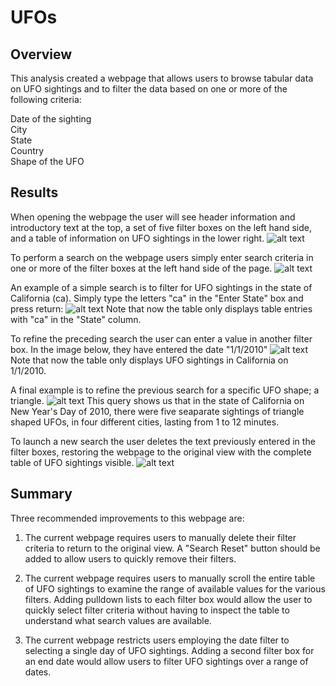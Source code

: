 # UFOs

## Overview

This analysis created a webpage that allows users to browse tabular data on UFO sightings and to filter the data based on one or more  of the following criteria:  

Date of the sighting  
City  
State  
Country  
Shape of the UFO  
 
## Results

When opening the webpage the user will see header information and introductory text at the top, a set of five filter boxes on the left hand side, and a table of information on UFO sightings in the lower right.
![alt text](https://github.com/benniehana111/UFOs/blob/main/images/UFO_sightings_webpage.png)

To perform a search on the webpage users simply enter search criteria in one or more of the filter boxes at the left hand side of the page.
![alt text](https://github.com/benniehana111/UFOs/blob/main/images/Filter_boxes.png)

An example of a simple search is to filter for UFO sightings in the state of California (ca). Simply type the letters "ca" in the "Enter State" box and press return:
![alt text](https://github.com/benniehana111/UFOs/blob/main/images/CA_search_1.png)
Note that now the table only displays table entries with "ca" in the "State" column.

To refine the preceding search the user can enter a value in another filter box. In the image below, they have entered the date "1/1/2010"
![alt text](https://github.com/benniehana111/UFOs/blob/main/images/CA_search_2.png)
Note that now the table only displays UFO sightings in California on 1/1/2010.

A final example is to refine the previous search for a specific UFO shape; a triangle. 
![alt text](https://github.com/benniehana111/UFOs/blob/main/images/CA_search_3.png)
This query shows us that in the state of California on New Year's Day of 2010, there were five seaparate sightings of triangle shaped UFOs, in four different cities, lasting from 1 to 12 minutes.

To launch a new search the user deletes the text previously entered in the filter boxes, restoring the webpage to the original view with the complete table of UFO sightings visible.
![alt text](https://github.com/benniehana111/UFOs/blob/main/images/UFO_sightings_webpagev2.png)

## Summary

Three recommended improvements to this webpage are:  

1) The current webpage requires users to manually delete their filter criteria to return to the original view. A "Search Reset" button should be added to allow users to quickly remove their filters.  

2) The current webpage requires users to manually scroll the entire table of UFO sightings to examine the range of available values for the various filters. Adding pulldown lists to each filter box would allow the user to quickly select filter criteria without having to inspect the table to understand what search values are available.

3) The current webpage restricts users employing the date filter to selecting a single day of UFO sightings. Adding a second filter box for an end date would allow users to filter UFO sightings over a range of dates.  
